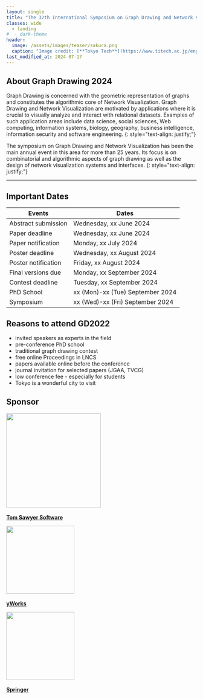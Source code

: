 ```yaml
---
layout: single
title: "The 32th International Symposium on Graph Drawing and Network Visualization"
classes: wide
  - landing
#  - dark-theme
header:
  image: /assets/images/teaser/sakura.png
  caption: "Image credit: [**Tokyo Tech**](https://www.titech.ac.jp/english)"
last_modified_at: 2024-07-17
---
```



## About Graph Drawing 2024

Graph Drawing is concerned with the geometric representation of graphs and constitutes the algorithmic core of Network Visualization. Graph Drawing and Network Visualization are motivated by applications where it is crucial to visually analyze and interact with relational datasets. Examples of such application areas include data science, social sciences, Web computing, information systems, biology, geography, business intelligence, information security and software engineering.
{: style="text-align: justify;"}

The symposium on Graph Drawing and Network Visualization has been the main annual event in this area for more than 25 years. Its focus is on combinatorial and algorithmic aspects of graph drawing as well as the design of network visualization systems and interfaces.
{: style="text-align: justify;"}


---

## Important Dates


| Events                      | Dates                                 |
|-----------------------------|---------------------------------------|
| Abstract submission	        | Wednesday, xx June 2024                |
| Paper deadline		          | Wednesday, xx June 2024                |
| Paper notification		      | Monday, xx July 2024                  |
| Poster deadline		          | Wednesday, xx August 2024             |
| Poster notification		      | Friday, xx August 2024                |
| Final versions due		      | Monday, xx September 2024              |
| Contest deadline	 	        | Tuesday, xx September 2024             |
| PhD School		              | xx (Mon)-xx (Tue) September 2024      |
| Symposium		                | xx (Wed)-xx (Fri) September 2024      |

<!-- {% assign data = site.data.publicity %}
{% for date in data.ImportantDates %}
|{{ date.Event }} | {{ date.Date }}|
{% endfor %} -->


## Reasons to attend GD2022

- invited speakers as experts in the field
- pre-conference PhD school
- traditional graph drawing contest
- free online Proceedings in LNCS
- papers available online before the conference
- journal invitation for selected papers (JGAA, TVCG)
- low conference fee - especially for students
- Tokyo is a wonderful city to visit

## Sponsor

<a href="https://www.tomsawyer.com" target="_blank"><img src="../gd2022/assets/images/sponsor/Tom_Sawyer_Software.png" width="250" /></a><br /><br />
<a href="https://www.tomsawyer.com" target="_blank"><strong>Tom Sawyer Software</strong><br /></a>

<a href="https://www.yworks.com" target="_blank"><img src="../gd2022/assets/images/sponsor/yWorks.png" width="180" /></a><br /><br />
<a href="https://www.yworks.com" target="_blank"><strong>yWorks</strong></a>

<a href="https://www.springer.com" target="_blank"><img src="../gd2022/assets/images/sponsor/springer.png" width="180" /></a><br /><br />
<a href="https://www.springer.com" target="_blank"><strong>Springer</strong><br /></a>
